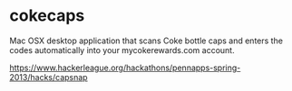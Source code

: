 cokecaps
========

Mac OSX desktop application that scans Coke bottle caps and enters the codes automatically into your mycokerewards.com account. 

https://www.hackerleague.org/hackathons/pennapps-spring-2013/hacks/capsnap
